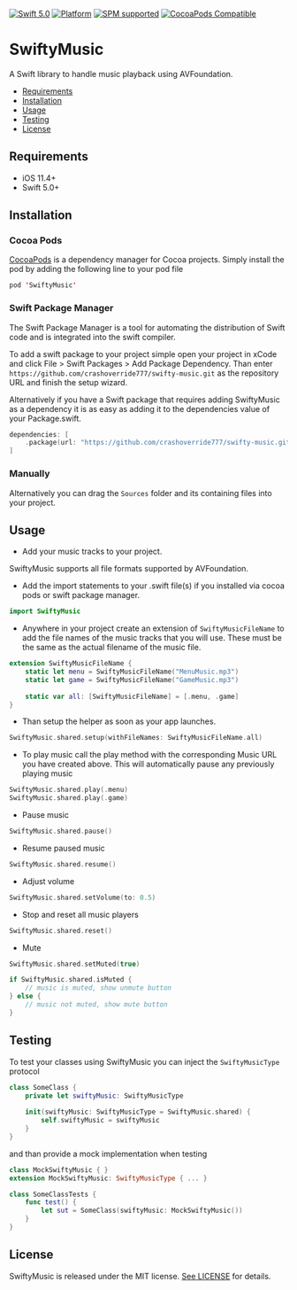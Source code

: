 [![Swift 5.0](https://img.shields.io/badge/swift-5.0-ED523F.svg?style=flat)](https://swift.org/download/)
[![Platform](https://img.shields.io/cocoapods/p/SwiftyMusic.svg?style=flat)]()
[![SPM supported](https://img.shields.io/badge/SPM-supported-DE5C43.svg?style=flat)](https://swift.org/package-manager)
[![CocoaPods Compatible](https://img.shields.io/cocoapods/v/SwiftyMusic.svg)](https://img.shields.io/cocoapods/v/SwiftyMusic.svg)

# SwiftyMusic

A Swift library to handle music playback using AVFoundation.

- [Requirements](#requirements)
- [Installation](#installation)
- [Usage](#usage)
- [Testing](#testing)
- [License](#license)

## Requirements

- iOS 11.4+
- Swift 5.0+

## Installation

### Cocoa Pods

[CocoaPods](https://developers.google.com/admob/ios/quick-start#streamlined_using_cocoapods) is a dependency manager for Cocoa projects. Simply install the pod by adding the following line to your pod file


```swift
pod 'SwiftyMusic'
```

### Swift Package Manager

The Swift Package Manager is a tool for automating the distribution of Swift code and is integrated into the swift compiler.

To add a swift package to your project simple open your project in xCode and click File > Swift Packages > Add Package Dependency.
Than enter `https://github.com/crashoverride777/swifty-music.git` as the repository URL and finish the setup wizard.

Alternatively if you have a Swift package that requires adding SwiftyMusic as a dependency it is as easy as adding it to the dependencies value of your Package.swift.
```swift
dependencies: [
    .package(url: "https://github.com/crashoverride777/swifty-music.git", from: "4.0.0")
]
```

### Manually 

Alternatively you can drag the `Sources` folder and its containing files into your project.

## Usage

- Add your music tracks to your project. 

SwiftyMusic supports all file formats supported by AVFoundation.

- Add the import statements to your .swift file(s) if you installed via cocoa pods or swift package manager.

```swift
import SwiftyMusic 
```

- Anywhere in your project create an extension of `SwiftyMusicFileName` to add the file names of the music tracks that you will use. These must be the same as the actual filename of the music file.

```swift
extension SwiftyMusicFileName {
    static let menu = SwiftyMusicFileName("MenuMusic.mp3")
    static let game = SwiftyMusicFileName("GameMusic.mp3")
    
    static var all: [SwiftyMusicFileName] = [.menu, .game]
}
```

- Than setup the helper as soon as your app launches. 

```swift
SwiftyMusic.shared.setup(withFileNames: SwiftyMusicFileName.all)
```

- To play music call the play method with the corresponding Music URL you have created above. This will automatically pause any previously playing music
```swift
SwiftyMusic.shared.play(.menu)
SwiftyMusic.shared.play(.game)
```

- Pause music
```swift
SwiftyMusic.shared.pause()
```

- Resume paused music
```swift
SwiftyMusic.shared.resume()
```

- Adjust volume
```swift
SwiftyMusic.shared.setVolume(to: 0.5)
```

- Stop and reset all music players
```swift
SwiftyMusic.shared.reset()
```

- Mute
```swift
SwiftyMusic.shared.setMuted(true)

if SwiftyMusic.shared.isMuted {
    // music is muted, show unmute button
} else {
    // music not muted, show mute button
}
```

## Testing

To test your classes using SwiftyMusic you can inject the `SwiftyMusicType` protocol

```swift
class SomeClass {
    private let swiftyMusic: SwiftyMusicType
    
    init(swiftyMusic: SwiftyMusicType = SwiftyMusic.shared) {
        self.swiftyMusic = swiftyMusic
    }
}
```

and than provide a mock implementation when testing

```swift
class MockSwiftyMusic { }
extension MockSwiftyMusic: SwiftyMusicType { ... }

class SomeClassTests {
    func test() {
        let sut = SomeClass(swiftyMusic: MockSwiftyMusic())
    }
}
```

## License

SwiftyMusic is released under the MIT license. [See LICENSE](https://github.com/crashoverride777/swifty-music/blob/master/LICENSE) for details.
